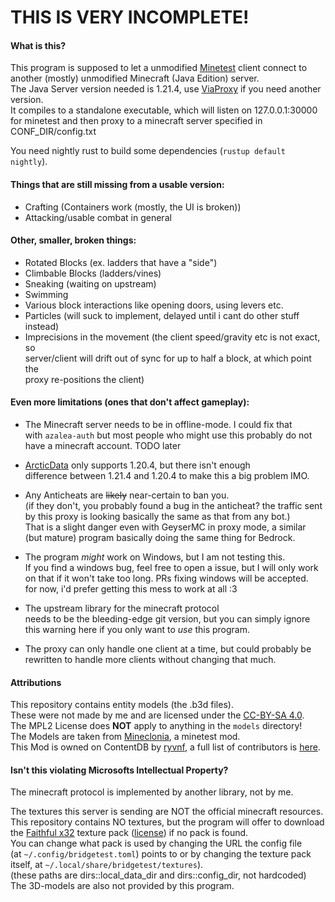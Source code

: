# THIS IS VERY INCOMPLETE!

#### What is this?

This program is supposed to let a unmodified [Minetest](https://github.com/minetest/minetest) client connect to  
another (mostly) unmodified Minecraft (Java Edition) server.  
The Java Server version needed is 1.21.4, use [ViaProxy](https://github.com/ViaVersion/ViaProxy) if you need another version.  
It compiles to a standalone executable, which will listen on 127.0.0.1:30000  
for minetest and then proxy to a minecraft server specified in CONF_DIR/config.txt  

You need nightly rust to build some dependencies (`rustup default nightly`).  

#### Things that are still missing from a usable version:

* Crafting (Containers work (mostly, the UI is broken))  
* Attacking/usable combat in general  

#### Other, smaller, broken things:

* Rotated Blocks (ex. ladders that have a "side")  
* Climbable Blocks (ladders/vines)  
* Sneaking (waiting on upstream)  
* Swimming  
* Various block interactions like opening doors, using levers etc.  
* Particles (will suck to implement, delayed until i cant do other stuff instead)  
* Imprecisions in the movement (the client speed/gravity etc is not exact, so  
  server/client will drift out of sync for up to half a block, at which point the  
  proxy re-positions the client)

#### Even more limitations (ones that don't affect gameplay):

* The Minecraft server needs to be in offline-mode. I could fix that  
  with `azalea-auth` but most people who might use this probably do not  
  have a minecraft account. TODO later  

* [ArcticData](https://github.com/Articdive/ArticData) only supports 1.20.4, but there isn't enough  
  difference between 1.21.4 and 1.20.4 to make this a big problem IMO.  

* Any Anticheats are ~~likely~~ near-certain to ban you.  
  (if they don't, you probably found a bug in the anticheat? the traffic sent  
  by this proxy is looking basically the same as that from any bot.)  
  That is a slight danger even with GeyserMC in proxy mode, a similar  
  (but mature) program basically doing the same thing for Bedrock.  

* The program *might* work on Windows, but I am not testing this.  
  If you find a windows bug, feel free to open a issue, but I will only work  
  on that if it won't take too long. PRs fixing windows will be accepted.  
  for now, i'd prefer getting this mess to work at all :3  

* The upstream library for the minecraft protocol  
  needs to be the bleeding-edge git version, but you can simply ignore  
  this warning here if you only want to *use* this program.  

* The proxy can only handle one client at a time, but could probably be  
  rewritten to handle more clients without changing that much.  

#### Attributions

This repository contains entity models (the .b3d files).  
These were not made by me and are licensed under the [CC-BY-SA 4.0](https://creativecommons.org/licenses/by-sa/4.0/legalcode.en).  
The MPL2 License does __NOT__ apply to anything in the `models` directory!  
The Models are taken from [Mineclonia](https://content.minetest.net/packages/ryvnf/mineclonia/), a minetest mod.  
This Mod is owned on ContentDB by [ryvnf](https://content.minetest.net/users/ryvnf/), a full list of contributors is [here](https://codeberg.org/mineclonia/mineclonia/src/branch/main/CREDITS.md).  

#### Isn't this violating Microsofts Intellectual Property?

The minecraft protocol is implemented by another library, not by me.  

The textures this server is sending are NOT the official minecraft resources.  
This repository contains NO textures, but the program will offer to download  
the [Faithful x32](https://faithfulpack.net/) texture pack ([license](https://faithfulpack.net/license)) if no pack is found.  
You can change what pack is used by changing the URL the config file  
(at `~/.config/bridgetest.toml`) points to or by changing the texture pack  
itself, at `~/.local/share/bridgetest/textures`).  
(these paths are dirs::local_data_dir and dirs::config_dir, not hardcoded)  
The 3D-models are also not provided by this program.  
